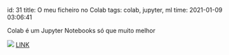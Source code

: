 id: 31
title: O meu ficheiro no Colab
tags: colab, jupyter, ml
time: 2021-01-09 03:06:41

Colab é um Jupyter Notebooks só que muito melhor

![](http://localhost/bkmks_fotos/pics/34)
[LINK](https://colab.research.google.com/drive/1OSnjbSFSBlbrwPe3zlGTbIiBZjFDynEG#scrollTo=hJfrOw9Y0Nrw)